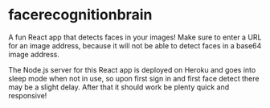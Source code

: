# facerecognitionbrain

A fun React app that detects faces in your images! Make sure to enter a URL for an image address, 
because it will not be able to detect faces in a base64 image address.

The Node.js server for this React app is deployed on Heroku and goes into sleep mode when not in use, 
so upon first sign in and first face detect there may be a slight delay. 
After that it should work be plenty quick and responsive!
